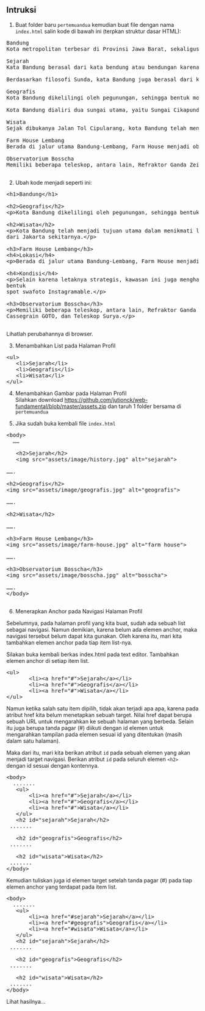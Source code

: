 ## Intruksi

1. Buat folder baru <code>pertemuandua</code> kemudian buat file dengan nama <code>index.html</code> salin kode di bawah ini (terpkan struktur dasar HTML):
<pre>
Bandung
Kota metropolitan terbesar di Provinsi Jawa Barat, sekaligus menjadi ibu kota provinsi tersebut.

Sejarah
Kata Bandung berasal dari kata bendung atau bendungan karena terbendungnya sungai Citarum oleh lava Gunung Tangkuban Parahu yang lalu membentuk telaga. Legenda yang diceritakan oleh orang-orang tua di Bandung mengatakan bahwa nama Bandung diambil dari sebuah kendaraan air yang terdiri dari dua perahu yang diikat berdampingan yang disebut perahu bandung yang digunakan oleh Bupati Bandung, R.A. Wiranatakusumah II, untuk melayari Ci Tarum dalam mencari tempat kedudukan kabupaten yang baru untuk menggantikan ibu kota yang lama di Dayeuhkolot.

Berdasarkan filosofi Sunda, kata Bandung juga berasal dari kalimat Nga-Bandung-an Banda Indung, yang merupakan kalimat sakral dan luhur karena mengandung nilai ajaran Sunda. Nga-Bandung-an artinya menyaksikan atau bersaksi. Banda adalah segala sesuatu yang berada di alam hidup yaitu di bumi dan atmosfer, baik makhluk hidup maupun benda mati. Sinonim dari banda adalah harta. Indung berarti Ibu atau Bumi, disebut juga sebagai Ibu Pertiwi tempat Banda berada.

Geografis
Kota Bandung dikelilingi oleh pegunungan, sehingga bentuk morfologi wilayahnya bagaikan sebuah mangkok raksasa, secara geografis kota ini terletak di tengah-tengah provinsi Jawa Barat, serta berada pada ketinggian ±768 m di atas permukaan laut, dengan titik tertinggi di berada di sebelah utara dengan ketinggian 1.050 meter di atas permukaan laut dan sebelah selatan merupakan kawasan rendah dengan ketinggian 675 meter di atas permukaan laut.

Kota Bandung dialiri dua sungai utama, yaitu Sungai Cikapundung dan Sungai Citarum beserta anak-anak sungainya yang pada umumnya mengalir ke arah selatan dan bertemu di Sungai Citarum. Dengan kondisi yang demikian, Bandung selatan sangat rentan terhadap masalah banjir terutama pada musim hujan.

Wisata
Sejak dibukanya Jalan Tol Cipularang, kota Bandung telah menjadi tujuan utama dalam menikmati liburan akhir pekan terutama dari masyarakat yang berasal dari Jakarta sekitarnya. Selain menjadi kota wisata belanja, kota Bandung juga dikenal dengan sejumlah besar bangunan lama berarsitektur peninggalan Belanda.

Farm House Lembang
Berada di jalur utama Bandung-Lembang, Farm House menjadi objek wisata yang tidak pernah sepi pengunjung. Selain karena letaknya strategis, kawasan ini juga menghadirkan nuansa wisata khas Eropa. Semua itu diterapkan dalam bentuk spot swafoto Instagramable.

Observatorium Bosscha
Memiliki beberapa teleskop, antara lain, Refraktor Ganda Zeiss, Schmidt Bimasakti, Refraktor Bamberg, Cassegrain GOTO, dan Teleskop Surya. Refraktor Ganda Zeiss adalah jenis teleskop terbesar untuk meneropong bintang. Benda ini diletakkan pada atap kubah sehingga saat teropong digunakan, atap tersebut harus dibuka. Observatorium Bosscha boleh dikunjungi oleh siapa pun, tanpa tiket. Namun, bagi yang ingin menggunakan teleskop Zeiss, wajib mendaftarkan diri. Untuk instansi atau lembaga pendidikan, diberikan jadwal hari Selasa sampai Jumat. Sementara itu, kunjungan individu dibuka setiap hari Sabtu.

</pre>

2. Ubah kode menjadi seperti ini:
<pre>
&lt;h1>Bandung&lt;/h1>

&lt;h2>Geografis&lt;/h2>
&lt;p>Kota Bandung dikelilingi oleh pegunungan, sehingga bentuk morfologi wilayahnya bagaikan sebuah mangkok raksasa&lt;/p>

&lt;h2>Wisata&lt;/h2>
&lt;p>Kota Bandung telah menjadi tujuan utama dalam menikmati liburan akhir pekan terutama dari masyarakat yang berasal
dari Jakarta sekitarnya.&lt;/p>

&lt;h3>Farm House Lembang&lt;/h3>
&lt;h4>Lokasi&lt;/h4>
&lt;p>Berada di jalur utama Bandung-Lembang, Farm House menjadi objek wisata yang tidak pernah sepi pengunjung.&lt;/p>

&lt;h4>Kondisi&lt;/h4>
&lt;p>Selain karena letaknya strategis, kawasan ini juga menghadirkan nuansa wisata khas Eropa. Semua itu diterapkan dalam
bentuk
spot swafoto Instagramable.&lt;/p>

&lt;h3>Observatorium Bosscha&lt;/h3>
&lt;p>Memiliki beberapa teleskop, antara lain, Refraktor Ganda Zeiss, Schmidt Bimasakti, Refraktor Bamberg,
Cassegrain GOTO, dan Teleskop Surya.&lt;/p>

</pre>

Lihatlah perubahannya di browser.

3. Menambahkan List pada Halaman Profil
<pre>
&lt;ul>
   &lt;li>Sejarah&lt;/li>
   &lt;li>Geografis&lt;/li>
   &lt;li>Wisata&lt;/li>
&lt;/ul>
</pre>

4. Menambahkan Gambar pada Halaman Profil <br>
   Silahkan download https://github.com/jutionck/web-fundamental/blob/master/assets.zip dan taruh 1 folder bersama di <code>pertemuandua</code>

5. Jika sudah buka kembali file <code>index.html</code>
<pre>
&lt;body>
  ……
 
   &lt;h2>Sejarah&lt;/h2>
   &lt;img src="assets/image/history.jpg" alt="sejarah">

…….

&lt;h2>Geografis&lt;/h2>
&lt;img src="assets/image/geografis.jpg" alt="geografis">

…….

&lt;h2>Wisata&lt;/h2>

…….

&lt;h3>Farm House Lembang&lt;/h3>
&lt;img src="assets/image/farm-house.jpg" alt="farm house">

…….

&lt;h3>Observatorium Bosscha&lt;/h3>
&lt;img src="assets/image/bosscha.jpg" alt="bosscha">

…….
&lt;/body>

</pre>

6. Menerapkan Anchor pada Navigasi Halaman Profil

Sebelumnya, pada halaman profil yang kita buat, sudah ada sebuah list sebagai navigasi. Namun demikian, karena belum ada elemen anchor, maka navigasi tersebut belum dapat kita gunakan. Oleh karena itu, mari kita tambahkan elemen anchor pada tiap item list-nya.

Silakan buka kembali berkas index.html pada text editor. Tambahkan elemen anchor di setiap item list.

<pre>
&lt;ul>
       &lt;li>&lt;a href="#">Sejarah&lt;/a>&lt;/li>
       &lt;li>&lt;a href="#">Geografis&lt;/a>&lt;/li>
       &lt;li>&lt;a href="#">Wisata&lt;/a>&lt;/li>
&lt;/ul>
</pre>

Namun ketika salah satu item dipilih, tidak akan terjadi apa apa, karena pada atribut href kita belum menetapkan sebuah target. Nilai href dapat berupa sebuah URL untuk mengarahkan ke sebuah halaman yang berbeda. Selain itu juga berupa tanda pagar (#) diikuti dengan id elemen untuk mengarahkan tampilan pada elemen sesuai id yang ditentukan (masih dalam satu halaman).

Maka dari itu, mari kita berikan atribut <code>id</code> pada sebuah elemen yang akan menjadi target navigasi. Berikan atribut <code>id</code> pada seluruh elemen <code>&lt;h2></code> dengan id sesuai dengan kontennya.

<pre>
&lt;body>
  .......
   &lt;ul>
       &lt;li>&lt;a href="#">Sejarah&lt;/a>&lt;/li>
       &lt;li>&lt;a href="#">Geografis&lt;/a>&lt;/li>
       &lt;li>&lt;a href="#">Wisata&lt;/a>&lt;/li>
   &lt;/ul>
   &lt;h2 id="sejarah">Sejarah&lt;/h2>
 .......
 
   &lt;h2 id="geografis">Geografis&lt;/h2>
 .......
 
   &lt;h2 id="wisata">Wisata&lt;/h2>
 .......
&lt;/body>
</pre>

Kemudian tuliskan juga id elemen target setelah tanda pagar (#) pada tiap elemen anchor yang terdapat pada item list.

<pre>
&lt;body>
  .......
   &lt;ul>
       &lt;li>&lt;a href="#sejarah">Sejarah&lt;/a>&lt;/li>
       &lt;li>&lt;a href="#geografis">Geografis&lt;/a>&lt;/li>
       &lt;li>&lt;a href="#wisata">Wisata&lt;/a>&lt;/li>
   &lt;/ul>
   &lt;h2 id="sejarah">Sejarah&lt;/h2>
 .......
 
   &lt;h2 id="geografis">Geografis&lt;/h2>
 .......
 
   &lt;h2 id="wisata">Wisata&lt;/h2>
 .......
&lt;/body>
</pre>

Lihat hasilnya...
